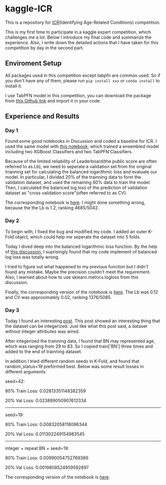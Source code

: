 # kaggle-ICR
This is a repository for [ICR](https://www.kaggle.com/competitions/icr-identify-age-related-conditions)(Identifying Age-Related Conditions) competition.

This is my first time to participate in a kaggle expert competition, which challenges me a lot. Below I introduce my final code and summarize the experience. Also, I write down the detailed actions that I have taken for this competition by day in the second part.

## Enviroment Setup
All packages used in this competition except tabpfn are common used. So if you don't have any of them, please run ```pip install xxx``` or ```conda install``` to install it. 

I use TabPFN model in this competition, you can download the package from [this Github link](https://github.com/kashif/TabPFN) and import it in your code.

## Experience and Results
### Day 1
Found some good notebooks in Discussion and coded a baseline for ICR. I used the same model with [this notebook](https://www.kaggle.com/code/aikhmelnytskyy/public-krni-pdi-with-two-additional-models), which trained a ensembled model including two XGBoost Classifiers and two TabPFN Classifiers.

Because of the limited reliability of Leaderboard(the public score are often referred to as Lb), we need to seperate a validation set from the original trianning set for calculating the balanced logarithmic loss and evaluate our model. In particular, I divided 20% of the trainning data to form the validation dataset, and used the remaining 80% data to train the model. Then, I calculated the balanced log loss of the prediction of validation dataset as "cross validation score"(often referred to as CV).

The corresponding notebook is [here](https://www.kaggle.com/code/stevenzzf0926/icr-xgboost-tabpfn?scriptVersionId=136694987). I might done something wrong, because the the Lb is 1.2, ranking 4685/5042.

### Day 2
To begin with, I fixed the bug and modified my code. I added an outer K-Fold object, which could help me seperate the dataset into 5 folds.

Today I dived deep into the balanced logarithmic loss function. By the help of [this discussion](https://www.kaggle.com/competitions/icr-identify-age-related-conditions/discussion/422442), I suprisingly found that my code implement of balanced log loss was totally wrong.

I tried to figure out what happened to my previous function but I didn't found any mistake. Maybe the precision couldn't meet the requirement. Also, I learned about how to use sklearn.metrics.logloss from this discussion.

Finally, the corresponding version of the notebook is [here](https://www.kaggle.com/code/stevenzzf0926/icr-xgboost-tabpfn?scriptVersionId=136694987). The Lb was 0.12 and CV was approximately 0.02, ranking 1376/5085.

### Day 3
Today I found an interesting [post](https://www.kaggle.com/competitions/icr-identify-age-related-conditions/discussion/413198). This post showed an interesting thing that the dataset can be integerized. Just like what this post said, a dataset without integer attributes was wired.

After integerized the trainning data, I found that BN may represented age, which was ranging from 29 to 83. So I copied train['BN'] three times and added to the end of trainning dataset.

In addition I tried different random seeds in K-Fold, and found that random_status=19 preformed best. Below was some result losses in different arguments.

seed=42:

80% Train Loss: 0.02813351148382359

20% Val Loss: 0.023899050907612334

------------------------------------

seed=19:

80% Train Loss: 0.00832058118096344

20% Val Loss: 0.011302249154983545

------------------------------------

integer + repeat BN + seed=19:

80% Train Loss: 0.00990054752769389

20% Val Loss: 0.0019808524959592897


The corresponding version of the notebook is [here]().
